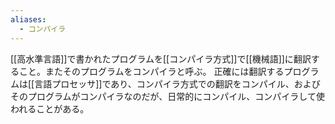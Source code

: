 ```yaml
---
aliases:
  - コンパイラ
---
```

[[高水準言語]]で書かれたプログラムを[[コンパイラ方式]]で[[機械語]]に翻訳すること。またそのプログラムをコンパイラと呼ぶ。
正確には翻訳するプログラムは[[言語プロセッサ]]であり、コンパイラ方式での翻訳をコンパイル、およびそのプログラムがコンパイラなのだが、日常的にコンパイル、コンパイラして使われることがある。
